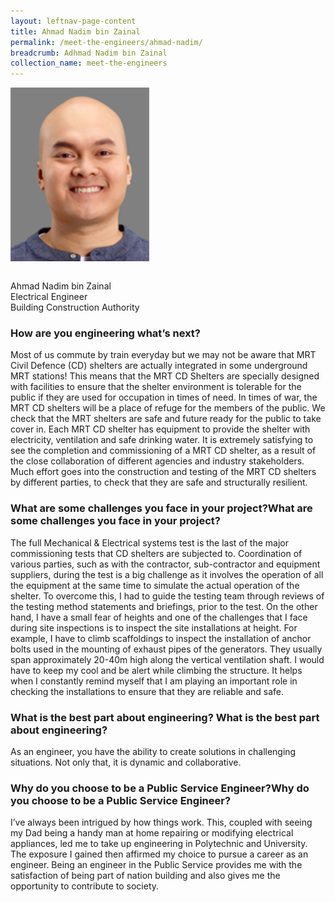 ```yaml
---
layout: leftnav-page-content
title: Ahmad Nadim bin Zainal 
permalink: /meet-the-engineers/ahmad-nadim/
breadcrumb: Adhmad Nadim bin Zainal
collection_name: meet-the-engineers
---
```


<img src="/images/%20Nadim.jpg" alt="Ahmad Nadim" style="width:222px;height:278px;" align="left">

<br clear="left">

<br> Ahmad Nadim bin Zainal
<br> Electrical Engineer
<br> Building Construction Authority

### How are you engineering what’s next?

Most of us commute by train everyday but we may not be aware that MRT Civil Defence (CD) shelters are actually integrated in some underground MRT stations! This means that the MRT CD Shelters are specially designed with facilities to ensure that the shelter environment is tolerable for the public if they are used for occupation in times of need. In times of war, the MRT CD shelters will be a place of refuge for the members of the public. We check that the MRT shelters are safe and future ready for the public to take cover in. Each MRT CD shelter has equipment to provide the shelter with electricity, ventilation and safe drinking water. It is extremely satisfying to see the completion and commissioning of a MRT CD shelter, as a result of the close collaboration of different agencies and industry stakeholders. Much effort goes into the construction and testing of the MRT CD shelters by different parties, to check that they are safe and structurally resilient.

### What are some challenges you face in your project?What are some challenges you face in your project?

The full Mechanical & Electrical systems test is the last of the major commissioning tests that CD shelters are subjected to. Coordination of various parties, such as with the contractor, sub-contractor and equipment suppliers, during the test is a big challenge as it involves the operation of all the equipment at the same time to simulate the actual operation of the shelter. To overcome this, I had to guide the testing team through reviews of the testing method statements and briefings, prior to the test. On the other hand, I have a small fear of heights and one of the challenges that I face during site inspections is to inspect the site installations at height. For example, I have to climb scaffoldings to inspect the installation of anchor bolts used in the mounting of exhaust pipes of the generators. They usually span approximately 20-40m high along the vertical ventilation shaft. I would have to keep my cool and be alert while climbing the structure. It helps when I constantly remind myself that I am playing an important role in checking the installations to ensure that they are reliable and safe.

### What is the best part about engineering? What is the best part about engineering?

As an engineer, you have the ability to create solutions in challenging situations. Not only that, it is dynamic and collaborative.

### Why do you choose to be a Public Service Engineer?Why do you choose to be a Public Service Engineer?

I’ve always been intrigued by how things work. This, coupled with seeing my Dad being a handy man at home repairing or modifying electrical appliances, led me to take up engineering in Polytechnic and University. The exposure I gained then affirmed my choice to pursue a career as an engineer. Being an engineer in the Public Service provides me with the satisfaction of being part of nation building and also gives me the opportunity to contribute to society.
